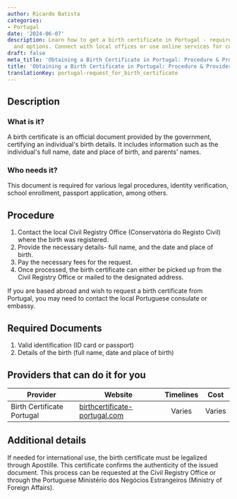 ```yaml
---
author: Ricardo Batista
categories:
- Portugal
date: '2024-06-07'
description: Learn how to get a birth certificate in Portugal - requirements, process,
  and options. Connect with local offices or use online services for convenience.
draft: false
meta_title: 'Obtaining a Birth Certificate in Portugal: Procedure & Providers'
title: 'Obtaining a Birth Certificate in Portugal: Procedure & Providers'
translationKey: portugal-request_for_birth_certificate
---
```



## Description
### What is it?
A birth certificate is an official document provided by the government, certifying an individual's birth details. It includes information such as the individual's full name, date and place of birth, and parents' names.

### Who needs it?
This document is required for various legal procedures, identity verification, school enrollment, passport application, among others.  

## Procedure
1. Contact the local Civil Registry Office (Conservatória do Registo Civil) where the birth was registered. 
2. Provide the necessary details- full name, and the date and place of birth. 
3. Pay the necessary fees for the request. 
4. Once processed, the birth certificate can either be picked up from the Civil Registry Office or mailed to the designated address.

If you are based abroad and wish to request a birth certificate from Portugal, you may need to contact the local Portuguese consulate or embassy.

## Required Documents
1. Valid identification (ID card or passport)
2. Details of the birth (full name, date and place of birth)

## Providers that can do it for you

| Provider        |     Website     |     Timelines    |       Cost      |
| --------------- | --------------- |  :-------------: | :-------------: |
|   Birth Certificate Portugal |  [birthcertificate-portugal.com](https://www.birthcertificate-portugal.com) |       Varies   |        Varies |

## Additional details
If needed for international use, the birth certificate must be legalized through Apostille. This certificate confirms the authenticity of the issued document. This process can be requested at the Civil Registry Office or through the Portuguese Ministério dos Negócios Estrangeiros (Ministry of Foreign Affairs).

